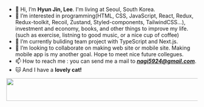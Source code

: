 - 👋 Hi, I’m <b>Hyun Jin, Lee</b>. I'm living at Seoul, South Korea.
- 👀 I’m interested in programming(HTML, CSS, JavaScript, React, Redux, Redux-toolkit, Recoil, Zustand, Styled-components, TailwindCSS...), investment and economy, books, and other things to improve my life.(such as exercise, listning to good music, or a nice cup of coffee)
- 🌱 I’m currently buliding team project with TypeScript and Next.js.
- 💞️ I’m looking to collaborate on making web site or mobile site. Making mobile app is my another goal. Hope to meet nice future collegues.
- 📫 How to reach me : you can send me a mail to <b><i>nagi5924@gmail.com</b></i>. 
- 🐱 And I have a <b>lovely cat!</b>

<!---
lhj5924/lhj5924 is a ✨ special ✨ repository because its `README.md` (this file) appears on your GitHub profile.
You can click the Preview link to take a look at your changes.
--->

<a href="https://github.com/devxb/gitanimals">
  <img src="https://render.gitanimals.org/lines/{lhj5924}?pet-id=1" width="1000" height="60"/>
</a>
